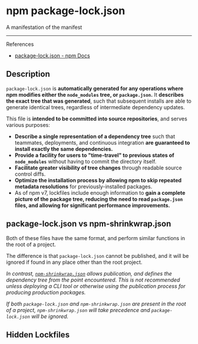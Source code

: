 # npm package-lock.json

A manifestation of the manifest

---

References

- [package-lock.json - npm Docs](https://docs.npmjs.com/cli/v7/configuring-npm/package-lock-json)

## Description

`package-lock.json` is **automatically generated for any operations where npm modifies either the `node_modules` tree, or `package.json`.**
It **describes the exact tree that was generated**, such that subsequent installs are able to generate identical trees, regardless of intermediate dependency updates.

This file is **intended to be committed into source repositories**, and serves various purposes:

- **Describe a single representation of a dependency tree** such that teammates, deployments, and continuous integration **are guaranteed to install exactly the same dependencies.**
- **Provide a facility for users to "time-travel" to previous states of `node_modules`** without having to commit the directory itself.
- **Facilitate greater visibility of tree changes** through readable source control diffs.
- **Optimize the installation process by allowing npm to skip repeated metadata resolutions** for previously-installed packages.
- As of npm v7, lockfiles include enough information to **gain a complete picture of the package tree, reducing the need to read `package.json` files, and allowing for significant performance improvements.**

## package-lock.json vs npm-shrinkwrap.json

Both of these files have the same format, and perform similar functions in the root of a project.

The difference is that `package-lock.json` cannot be published, and it will be ignored if found in any place other than the root project.

_In contrast, [`npm-shrinkwrap.json`](https://docs.npmjs.com/cli/v7/configuring-npm/npm-shrinkwrap-json) allows publication, and defines the dependency tree from the point encountered._
_This is not recommended unless deploying a CLI tool or otherwise using the publication process for producing production packages._

_If both `package-lock.json` and `npm-shrinkwrap.json` are present in the root of a project, `npm-shrinkwrap.json` will take precedence and `package-lock.json` will be ignored._

## Hidden Lockfiles
